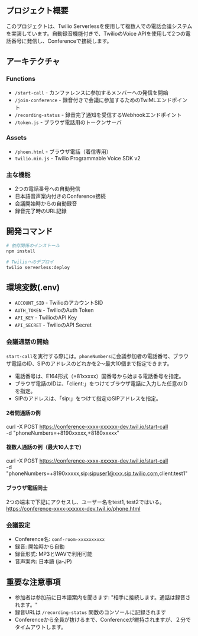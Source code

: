 ## プロジェクト概要

このプロジェクトは、Twilio Serverlessを使用して複数人での電話会議システムを実装しています。自動録音機能付きで、TwilioのVoice APIを使用して2つの電話番号に発信し、Conferenceで接続します。

## アーキテクチャ

### Functions
- `/start-call` - カンファレンスに参加するメンバーへの発信を開始
- `/join-conference` - 録音付きで会議に参加するためのTwiMLエンドポイント
- `/recording-status` - 録音完了通知を受信するWebhookエンドポイント
- `/token.js` - ブラウザ電話用のトークンサーバ

### Assets
- `/phoen.html` - ブラウザ電話（着信専用）
- `twilio.min.js` - Twilio Programmable Voice SDK v2

### 主な機能
- 2つの電話番号への自動発信
- 日本語音声案内付きのConference接続
- 会議開始時からの自動録音
- 録音完了時のURL記録

## 開発コマンド

```bash
# 依存関係のインストール
npm install

# Twilioへのデプロイ
twilio serverless:deploy
```

## 環境変数(.env)
- `ACCOUNT_SID` - TwilioのアカウントSID
- `AUTH_TOKEN` - TwilioのAuth Token
- `API_KEY` - TwilioのAPI Key
- `API_SECRET` - TwilioのAPI Secret

### 会議通話の開始
`start-call`を実行する際には。`phoneNumbers`に会議参加者の電話番号、ブラウザ電話のID、SIPのアドレスのどれかを2〜最大10個まで指定できます。
- 電話番号は、E164形式（+81xxxxx）国番号から始まる電話番号を指定。
- ブラウザ電話のIDは、「client:」をつけてブラウザ電話に入力した任意のIDを指定。
- SIPのアドレスは、「sip:」をつけて指定のSIPアドレスを指定。

#### 2者間通話の例
curl -X POST https://conference-xxxx-xxxxxx-dev.twil.io/start-call \
  -d "phoneNumbers=+8190xxxxx,+8180xxxxx"

#### 複数人通話の例（最大10人まで）
curl -X POST https://conference-xxxx-xxxxxx-dev.twil.io/start-call \
  -d "phoneNumbers=+8190xxxxx,sip:sipuser1@xxx.sip.twilio.com,client:test1"

#### ブラウザ電話同士
2つの端末で下記にアクセスし、ユーザー名をtest1, test2ではいる。
https://conference-xxxx-xxxxxx-dev.twil.io/phone.html

### 会議設定
- Conference名: `conf-room-xxxxxxxxxx`
- 録音: 開始時から自動
- 録音形式: MP3とWAVで利用可能
- 音声案内: 日本語 (ja-JP)

## 重要な注意事項

- 参加者は参加前に日本語案内を聞きます: "相手に接続します。通話は録音されます。"
- 録音URLは `/recording-status` 関数のコンソールに記録されます
- Conferenceから全員が抜けるまで、Conferenceが維持されますが、２分でタイムアウトします。



